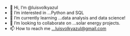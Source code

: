 - 👋 Hi, I’m @luisvolkyazul
- 👀 I’m interested in ...Python and SQL
- 🌱 I’m currently learning ...data analysis and data science!
- 💞️ I’m looking to collaborate on ...solar energy projects.
- 📫 How to reach me ...luisvolkyazul@gmail.com

<!---
luisvolkyazul/luisvolkyazul is a ✨ special ✨ repository because its `README.md` (this file) appears on your GitHub profile.
You can click the Preview link to take a look at your changes.
--->
